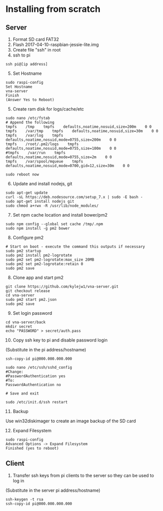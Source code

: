 # Installing from scratch

## Server

1. Format SD card FAT32
2. Flash 2017-04-10-raspbian-jessie-lite.img 
3. Create file "ssh" in root
4. ssh to pi

```
ssh pi@[ip address]
```

5. Set Hostname
```
sudo raspi-config
Set Hostname
vna-server
Finish
(Answer Yes to Reboot)
```

5. Create ram disk for logs/cache/etc

```
sudo nano /etc/fstab
# Append the following
tmpfs    /tmp    tmpfs    defaults,noatime,nosuid,size=200m    0 0
tmpfs    /var/tmp    tmpfs    defaults,noatime,nosuid,size=30m    0 0
tmpfs    /var/log    tmpfs    defaults,noatime,nosuid,mode=0755,size=200m    0 0
tmpfs    /root/.pm2/logs    tmpfs    defaults,noatime,nosuid,mode=0755,size=100m    0 0
#tmpfs    /var/run    tmpfs    defaults,noatime,nosuid,mode=0755,size=2m    0 0
tmpfs    /var/spool/mqueue    tmpfs    defaults,noatime,nosuid,mode=0700,gid=12,size=30m    0 0

sudo reboot now

```

6. Update and install nodejs, git
```
sudo apt-get update
curl -sL https://deb.nodesource.com/setup_7.x | sudo -E bash -
sudo apt-get install nodejs git
sudo chmod a+rwx -R /usr/lib/node_modules/
``` 

7. Set npm cache location and install bower/pm2

```
sudo npm config --global set cache /tmp/.npm
sudo npm install -g pm2 bower
```

8. Configure pm2
```
# Start on boot - execute the command this outputs if necessary
sudo pm2 startup
sudo pm2 install pm2-logrotate
sudo pm2 set pm2-logrotate:max_size 20MB
sudo pm2 set pm2-logrotate:retain 0
sudo pm2 save
```

8. Clone app and start pm2

```
git clone https://github.com/kylejw1/vna-server.git
git checkout release
cd vna-server
sudo pm2 start pm2.json
sudo pm2 save
```

9. Set login password

```
cd vna-server/back
mkdir secret
echo "PASSWORD" > secret/auth.pass
```

10. Copy ssh key to pi and disable password login

(Substitute in the pi address/hostname)

```
ssh-copy-id pi@000.000.000.000

sudo nano /etc/ssh/sshd_config
#Change:
#PasswordAuthentication yes
#To:
PasswordAuthentication no

# Save and exit

sudo /etc/init.d/ssh restart
```

11. Backup

Use win32diskimager to create an image backup of the SD card

12. Expand Filesystem

```
sudo raspi-config
Advanced Options -> Expand Filesystem
Finished (yes to reboot)
```


## Client

1. Transfer ssh keys from pi clients to the server so they can be used to log in

(Substitute in the server pi address/hostname)

```
ssh-keygen -t rsa 
ssh-copy-id pi@000.000.000.000
```

